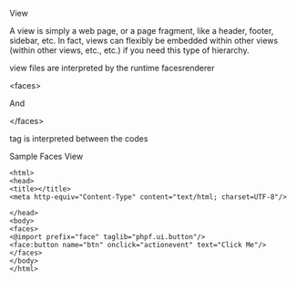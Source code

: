 View

A view is simply a web page, or a page fragment, like a header, footer, sidebar, etc. In fact, views can flexibly be embedded within other views (within other views, etc., etc.) if you need this type of hierarchy.

view files are interpreted by the runtime facesrenderer



&lt;faces&gt;

 And 

&lt;/faces&gt;

 tag is interpreted between the codes

Sample Faces View
```
<html>
<head>
<title></title>
<meta http-equiv="Content-Type" content="text/html; charset=UTF-8"/>

</head>
<body>
<faces>
<@import prefix="face" taglib="phpf.ui.button"/>
<face:button name="btn" onclick="actionevent" text="Click Me"/>
</faces>
</body>
</html>
```